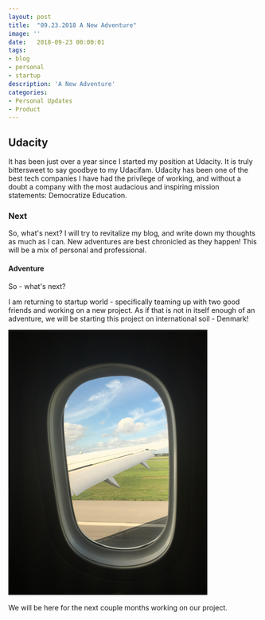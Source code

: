 ```yaml
---
layout: post
title:  "09.23.2018 A New Adventure"
image: ''
date:   2018-09-23 00:00:01
tags:
- blog
- personal
- startup
description: 'A New Adventure'
categories:
- Personal Updates
- Product
---
```


## Udacity

It has been just over a year since I started my position at Udacity. It is truly bittersweet to say goodbye to my Udacifam. Udacity has been one of the best tech companies I have had the privilege of working, and without a doubt a company with the most audacious and inspiring mission statements: Democratize Education. 


### Next

So, what's next? I will try to revitalize my blog, and write down my thoughts as much as I can. New adventures are best chronicled as they happen! This will be a mix of personal and professional.

#### Adventure

So - what's next?

I am returning to startup world - specifically teaming up with two good friends and working on a new project. As if that is not in itself enough of an adventure, we will be starting this project on international soil - Denmark!

<img src="/assets/img/newAdventure/helloCPH.JPG" width="400px" alt="Landing In Copenhagen">

We will be here for the next couple months working on our project.







